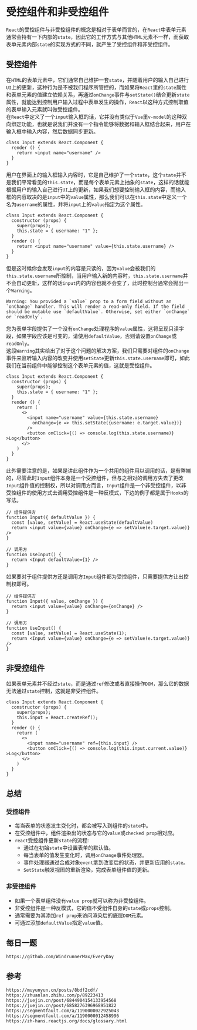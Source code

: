 # 受控组件和非受控组件
`React`的受控组件与非受控组件的概念是相对于表单而言的，在`React`中表单元素通常会持有一下内部的`state`，因此它的工作方式与其他`HTML`元素不一样，而获取表单元素内部`state`的实现方式的不同，就产生了受控组件和非受控组件。

## 受控组件
在`HTML`的表单元素中，它们通常自己维护一套`state`，并随着用户的输入自己进行`UI`上的更新，这种行为是不被我们程序所管控的，而如果将`React`里的`state`属性和表单元素的值建立依赖关系，再通过`onChange`事件与`setState()`结合更新`state`属性，就能达到控制用户输入过程中表单发生的操作，`React`以这种方式控制取值的表单输入元素就叫做受控组件。  
在`React`中定义了一个`input`输入框的话，它并没有类似于`Vue`里`v-model`的这种双向绑定功能，也就是说我们并没有一个指令能够将数据和输入框结合起来，用户在输入框中输入内容，然后数据同步更新。

```
class Input extends React.Component {
  render () {
    return <input name="username" />
  }
}
```

用户在界面上的输入框输入内容时，它是自己维护了一个`state`，这个`state`并不是我们平常看见的`this.state`，而是每个表单元素上抽象的`state`，这样的话就能根据用户的输入自己进行`UI`上的更新，如果我们想要控制输入框的内容，而输入框的内容取决的是`input`中的`value`属性，那么我们可以在`this.state`中定义一个名为`username`的属性，并将`input`上的`value`指定为这个属性。

```
class Input extends React.Component {
  constructor (props) {
    super(props);
    this.state = { username: "1" };
  }
  render () {
    return <input name="username" value={this.state.username} />
  }
}
```
但是这时候你会发现`input`的内容是只读的，因为`value`会被我们的`this.state.username`所控制，当用户输入新的内容时，`this.state.username`并不会自动更新，这样的话`input`内的内容也就不会变了，此时控制台通常会抛出一个`Warning`。

```
Warning: You provided a `value` prop to a form field without an `onChange` handler. This will render a read-only field. If the field should be mutable use `defaultValue`. Otherwise, set either `onChange` or `readOnly`.
```
您为表单字段提供了一个没有`onChange`处理程序的`value`属性，这将呈现只读字段，如果字段应该是可变的，请使用`defaultValue`，否则请设置`onChange`或`readOnly`。  
这段`Warning`其实给出了对于这个问题的解决方案，我们只需要对组件的`onChange`事件来监听输入内容的改变并使用`setState`更新`this.state.username`即可，如此我们在当前组件中能够控制这个表单元素的值，这就是受控组件。

```
class Input extends React.Component {
  constructor (props) {
    super(props);
    this.state = { username: "1" };
  }
  render () {
    return (
      <>
        <input name="username" value={this.state.username} 
          onChange={e => this.setState({username: e.target.value})} 
        />
        <button onClick={() => console.log(this.state.username)} >Log</button>
      </>
    )
  }
}
```

此外需要注意的是，如果是讲此组件作为一个共用的组件用以调用的话，是有弊端的，尽管此时`Input`组件本身是一个受控组件，但与之相对的调用方失去了更改`Input`组件值的控制权，所以对调用方而言，`Input`组件是一个非受控组件，以非受控组件的使用方式去调用受控组件是一种反模式，下边的例子都是属于`Hooks`的写法。

```
// 组件提供方
function Input({ defaultValue }) {
  const [value, setValue] = React.useState(defaultValue)
  return <input value={value} onChange={e => setValue(e.target.value)} />
}

// 调用方
function UseInput() {
  return <Input defaultValue={1} />
}
```

如果要对于组件提供方还是调用方`Input`组件都为受控组件，只需要提供方让出控制权即可。

```
// 组件提供方
function Input({ value, onChange }) {
  return <input value={value} onChange={onChange} />
}

// 调用方
function UseInput() {
  const [value, setValue] = React.useState(1);
  return <Input value={value} onChange={e => setValue(e.target.value)} />
}
```


## 非受控组件
如果表单元素并不经过`state`，而是通过`ref`修改或者直接操作`DOM`，那么它的数据无法通过`state`控制，这就是非受控组件。

```
class Input extends React.Component {
  constructor (props) {
    super(props);
    this.input = React.createRef();
  }
  render () {
    return (
      <>
        <input name="username" ref={this.input} />
        <button onClick={() => console.log(this.input.current.value)} >Log</button>
      </>
    )
  }
}
```

## 总结

### 受控组件
* 每当表单的状态发生变化时，都会被写入到组件的`state`中。
* 在受控组件中，组件渲染出的状态与它的`value`或`checked prop`相对应。
* `react`受控组件更新`state`的流程:
    * 通过在初始`state`中设置表单的默认值。
    * 每当表单的值发生变化时，调用`onChange`事件处理器。
    * 事件处理器通过合成对象`event`拿到改变后的状态，并更新应用的`state`。
    * `SetState`触发视图的重新渲染，完成表单组件值的更新。

### 非受控组件
* 如果一个表单组件没有`value prop`就可以称为非受控组件。
* 非受控组件是一种反模式，它的值不受组件自身的`state`或`props`控制。
* 通常需要为其添加`ref prop`来访问渲染后的底层`DOM`元素。
* 可通过添加`defaultValue`指定`value`值。


## 每日一题

```
https://github.com/WindrunnerMax/EveryDay
```

## 参考

```
https://muyunyun.cn/posts/8bdf2cdf/
https://zhuanlan.zhihu.com/p/89223413
https://juejin.cn/post/6844904154133954568
https://juejin.cn/post/6858276396968951822
https://segmentfault.com/a/1190000022925043
https://segmentfault.com/a/1190000012458996
https://zh-hans.reactjs.org/docs/glossary.html
```

